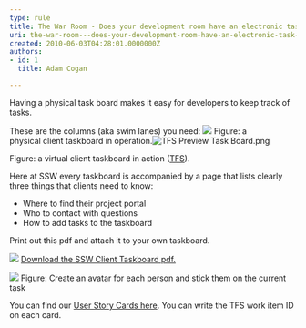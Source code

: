```yaml
---
type: rule
title: The War Room - Does your development room have an electronic task board? (Physical is OK too for small, co-located teams)
uri: the-war-room---does-your-development-room-have-an-electronic-task-board-physical-is-ok-too-for-small-co-located-teams
created: 2010-06-03T04:28:01.0000000Z
authors:
- id: 1
  title: Adam Cogan

---
```


 Having a physical task board makes it easy for developers to keep track of tasks. 

These are the columns (aka swim lanes) you need:  ![](/Management/RulesToBetterScrumUsingTFS/PublishingImages/Taskboard.jpg) Figure: a physical client taskboard in operation.![TFS Preview Task Board.png](/Management/RulesToBetterScrumUsingTFS/PublishingImages/TFS%20Preview%20Task%20Board.png)


Figure: a virtual client taskboard in action ([TFS​](http&#58;//tfspreview.com/)).


Here at SSW every taskboard is accompanied by a page that lists clearly three things that clients need to know:

- Where to find their project portal
- Who to contact with questions
- How to add tasks to the taskboard


Print out this pdf and attach it to your own taskboard.

[![](/Management/RulesToBetterScrumUsingTFS/PublishingImages/preview-taskboard.jpg)](/Management/RulesToBetterScrumUsingTFS/Documents/SSW-Taskboard.pdf) [Download the SSW Client Taskboard pdf.](/Management/RulesToBetterScrumUsingTFS/Documents/SSW-Taskboard.pdf)



![](/Management/RulesToBetterScrumUsingTFS/PublishingImages/Avatar.jpg)
Figure: Create an avatar for each person and stick them on the current task

You can find our [User Story Cards here](http&#58;//www.ssw.com.au/ssw/Standards/Rules/RulesToBetterProjectManagementWithTFS.aspx#PrintedStoryCard). You can write the TFS work item ID on each card.


